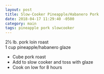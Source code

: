 ```yaml
---
layout: post
title: Slow-Cooker Pineapple/Habanero Pork
date: 2018-04-17 11:29:40 -0500
category: main
tags: pineapple pork slowcooker
---
```

2½ lb. pork loin roast  
1 cup pineapple/habanero glaze  
<ul>
 	<li>Cube pork roast</li>
 	<li>Add to slow cooker and toss with glaze</li>
 	<li>Cook on low for 8 hours</li>
</ul>
